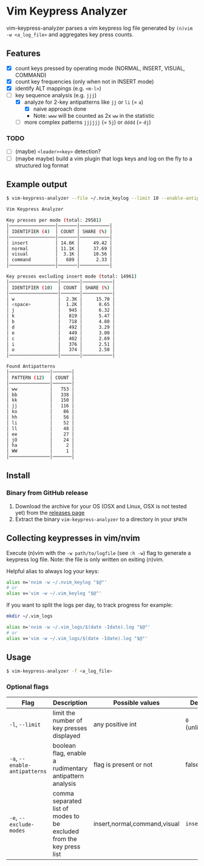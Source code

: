 # Vim Keypress Analyzer

vim-keypress-analyzer parses a vim keypress log file generated by `(n)vim -w <a_log_file>` and aggregates key press counts.

## Features

- [x] count keys pressed by operating mode (NORMAL, INSERT, VISUAL, COMMAND)
- [x] count key frequencies (only when not in INSERT mode)
- [x] identify ALT mappings (e.g. `<m-l>`)
- [ ] key sequence analysis (e.g. `jjj`)
  - [x] analyze for 2-key antipatterns like `jj` or `li` (= `a`)
    - [x] naive approach done
    - Note: `www` will be counted as 2x `ww` in the statistic
  - [ ] more complex patterns `jjjjjj` (= `5j`) or `dddd` (= `dj`)

### TODO

- [ ] (maybe) `<leader><key>` detection?
- [ ] (maybe maybe) build a vim plugin that logs keys and log on the fly to a structured log format

## Example output

```sh
$ vim-keypress-analyzer --file ~/.nvim_keylog --limit 10 --enable-antipatterns

Vim Keypress Analyzer

Key presses per mode (total: 29581)
│─────────────────│───────│───────────│
│ IDENTIFIER (4)  │ COUNT │ SHARE (%) │
│─────────────────│───────│───────────│
│ insert          │ 14.6K │     49.42 │
│ normal          │ 11.1K │     37.69 │
│ visual          │  3.1K │     10.56 │
│ command         │   689 │      2.33 │
│─────────────────│───────│───────────│

Key presses excluding insert mode (total: 14961)
│──────────────────│───────│───────────│
│ IDENTIFIER (10)  │ COUNT │ SHARE (%) │
│──────────────────│───────│───────────│
│ w                │  2.3K │     15.70 │
│ <space>          │  1.2K │      8.65 │
│ j                │   945 │      6.32 │
│ k                │   819 │      5.47 │
│ b                │   718 │      4.80 │
│ d                │   492 │      3.29 │
│ e                │   449 │      3.00 │
│ c                │   402 │      2.69 │
│ i                │   376 │      2.51 │
│ o                │   374 │      2.50 │
│──────────────────│───────│───────────│

Found Antipatterns
│───────────────│───────│
│ PATTERN (12)  │ COUNT │
│───────────────│───────│
│ ww            │   753 │
│ bb            │   338 │
│ kk            │   150 │
│ jj            │   116 │
│ ko            │    86 │
│ hh            │    56 │
│ li            │    52 │
│ ll            │    48 │
│ ee            │    27 │
│ jO            │    24 │
│ ha            │     2 │
│ WW            │     1 │
│───────────────│───────│
```

## Install

### Binary from GitHub release

1. Download the archive for your OS (OSX and Linux, OSX is not tested yet) from the [releases page](https://github.com/phux/vim-keypress-analyzer/releases)
1. Extract the binary `vim-keypress-analyzer` to a directory in your `$PATH`

## Collecting keypresses in vim/nvim

Execute (n)vim with the `-w path/to/logfile` (see `:h -w`) flag to generate
a keypress log file.
Note: the file is only written on exiting (n)vim.

Helpful alias to always log your keys:

```sh
alias n='nvim -w ~/.nvim_keylog "$@"'
# or
alias v='vim -w ~/.vim_keylog "$@"'
```

If you want to split the logs per day, to track progress for example:

```sh
mkdir ~/.vim_logs

alias n='nvim -w ~/.vim_logs/$(date -Idate).log "$@"'
# or
alias v='vim -w ~/.vim_logs/$(date -Idate).log "$@"'
```

## Usage

```sh
$ vim-keypress-analyzer -f <a_log_file>
```

### Optional flags

| Flag                          | Description                                                          | Possible values              | Default         |
|-------------------------------|----------------------------------------------------------------------|------------------------------|-----------------|
| `-l`, `--limit`               | limit the number of key presses displayed                            | any positive int             | `0` (unlimited) |
| `-a`, `--enable-antipatterns` | boolean flag, enable a rudimentary antipattern analysis              | flag is present or not       | false           |
| `-e`, `--exclude-modes`       | comma separated list of modes to be excluded from the key press list | insert,normal,command,visual | `insert`        |
